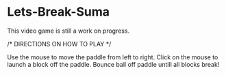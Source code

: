 # Lets-Break-Suma
This video game is still a work on progress.

/* DIRECTIONS ON HOW TO PLAY */

Use the mouse to move the paddle from left to right.
Click on the mouse to launch a block off the paddle.
Bounce ball off paddle untill all blocks break!
